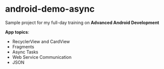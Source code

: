 # android-demo-async

Sample project for my full-day training on **Advanced Android Development**

**App topics**:

* RecyclerView and CardView
* Fragments
* Async Tasks 
* Web Service Communication
* JSON
